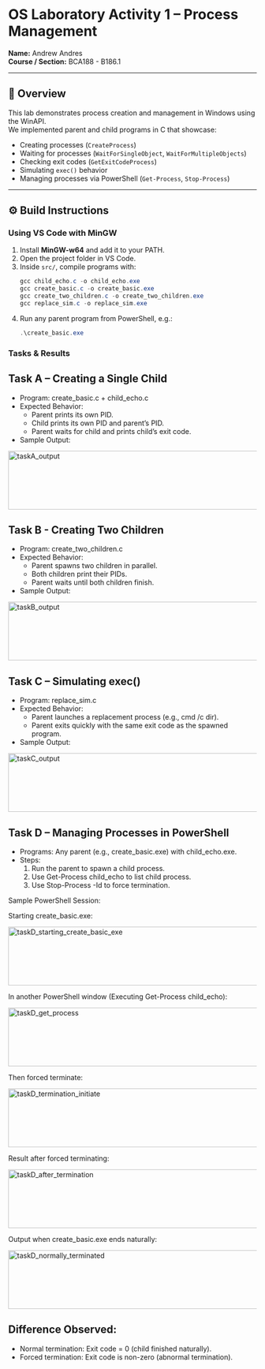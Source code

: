 # OS Laboratory Activity 1 – Process Management  
**Name:** Andrew Andres  
**Course / Section:** BCA188 - B186.1

---

## 📌 Overview
This lab demonstrates process creation and management in Windows using the WinAPI.  
We implemented parent and child programs in C that showcase:  
- Creating processes (`CreateProcess`)  
- Waiting for processes (`WaitForSingleObject`, `WaitForMultipleObjects`)  
- Checking exit codes (`GetExitCodeProcess`)  
- Simulating `exec()` behavior  
- Managing processes via PowerShell (`Get-Process`, `Stop-Process`)  

---

## ⚙️ Build Instructions  

### Using VS Code with MinGW
1. Install **MinGW-w64** and add it to your PATH.  
2. Open the project folder in VS Code.  
3. Inside `src/`, compile programs with:  
   ```powershell
   gcc child_echo.c -o child_echo.exe
   gcc create_basic.c -o create_basic.exe
   gcc create_two_children.c -o create_two_children.exe
   gcc replace_sim.c -o replace_sim.exe
4. Run any parent program from PowerShell, e.g.:
   ```powershell
   .\create_basic.exe

### Tasks & Results

## Task A – Creating a Single Child
- Program: create_basic.c + child_echo.c
- Expected Behavior:
    - Parent prints its own PID.
    - Child prints its own PID and parent’s PID.
    - Parent waits for child and prints child’s exit code.
- Sample Output:
  
<img src="screenshots/taskA_output.png" width="571" height="119" alt="taskA_output" />

## Task B - Creating Two Children
- Program: create_two_children.c
- Expected Behavior:
    - Parent spawns two children in parallel.
    - Both children print their PIDs.
    - Parent waits until both children finish.
- Sample Output:
  
<img src="screenshots/taskB_output.png" width="571" height="119" alt="taskB_output" />

## Task C – Simulating exec()
- Program: replace_sim.c
- Expected Behavior:
    - Parent launches a replacement process (e.g., cmd /c dir).
    - Parent exits quickly with the same exit code as the spawned program.
- Sample Output:
  
<img src="screenshots/taskC_output.png" width="571" height="119" alt="taskC_output" />

## Task D – Managing Processes in PowerShell
- Programs: Any parent (e.g., create_basic.exe) with child_echo.exe.
- Steps:
    1. Run the parent to spawn a child process.
    2. Use Get-Process child_echo to list child process.
    3. Use Stop-Process -Id <PID> to force termination.

Sample PowerShell Session:

Starting create_basic.exe:

<img src="screenshots/taskD_starting_create_basic_exe.png" width="571" height="119" alt="taskD_starting_create_basic_exe" />

In another PowerShell window (Executing Get-Process child_echo):

<img src="screenshots/taskD_get_process.png" width="571" height="119" alt="taskD_get_process" />

Then forced terminate:

<img src="screenshots/taskD_termination_initiate.png" width="571" height="119" alt="taskD_termination_initiate" />

Result after forced terminating:

<img src="screenshots/taskD_after_termination.png" width="571" height="119" alt="taskD_after_termination" />

Output when create_basic.exe ends naturally:

<img src="screenshots/taskD_normally_terminated.png" width="571" height="119" alt="taskD_normally_terminated" />

## Difference Observed:
  - Normal termination: Exit code = 0 (child finished naturally).
  - Forced termination: Exit code is non-zero (abnormal termination).
